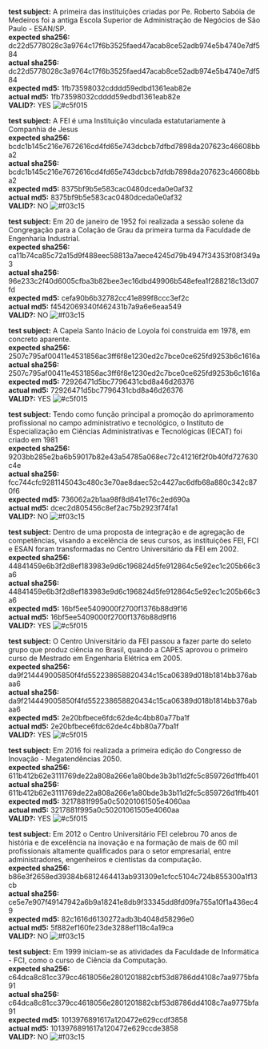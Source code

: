 **test subject:** A primeira das instituições criadas por Pe. Roberto Sabóia de Medeiros foi a antiga Escola Superior de Administração de Negócios de São Paulo - ESAN/SP.</br>
**expected sha256:** 	dc22d5778028c3a9764c17f6b3525faed47acab8ce52adb974e5b4740e7df584 </br>
**actual sha256:** 		dc22d5778028c3a9764c17f6b3525faed47acab8ce52adb974e5b4740e7df584 </br>
**expected md5:** 		1fb73598032cdddd59edbd1361eab82e </br>
**actual md5:** 		1fb73598032cdddd59edbd1361eab82e </br>
**VALID?:** YES ![#c5f015](https://via.placeholder.com/15/c5f015/c5f015.png) </br>

**test subject:** A FEI é uma Instituição vinculada estatutariamente à Companhia de Jesus </br>
**expected sha256:** 	bcdc1b145c216e7672616cd4fd65e743dcbcb7dfbd7898da207623c46608bba2 </br>
**actual sha256:** 		bcdc1b145c216e7672616cd4fd65e743dcbcb7dfdb7898da207623c46608bba2 </br>
**expected md5:** 		8375bf9b5e583cac0480dceda0e0af32 </br>
**actual md5:** 		8375bf9b5e583cac0480dceda0e0af32 </br>
**VALID?:** NO ![#f03c15](https://via.placeholder.com/15/f03c15/f03c15.png) </br>

**test subject:** Em 20 de janeiro de 1952 foi realizada a sessão solene da Congregação para a Colação de Grau da primeira turma da Faculdade de Engenharia Industrial. </br>
**expected sha256:** 	ca11b74ca85c72a15d9f488eec58813a7aece4245d79b4947f34353f08f349a3 </br>
**actual sha256:** 		96e233c2f40d6005cfba3b82bee3ec16dbd49906b548efea1f288218c13d07fd </br>
**expected md5:** 		cefa90b6b32782cc41e899f8ccc3ef2c </br>
**actual md5:** 		f4542069340f462431b7a9a6e6eaa549 </br>
**VALID?:** NO ![#f03c15](https://via.placeholder.com/15/f03c15/f03c15.png) </br>

**test subject:** A Capela Santo Inácio de Loyola foi construída em 1978, em concreto aparente. </br>
**expected sha256:** 	2507c795af00411e4531856ac3ff6f8e1230ed2c7bce0ce625fd9253b6c1616a </br>
**actual sha256:** 		2507c795af00411e4531856ac3ff6f8e1230ed2c7bce0ce625fd9253b6c1616a </br>
**expected md5:** 		72926471d5bc7796431cbd8a46d26376 </br>
**actual md5:** 		72926471d5bc7796431cbd8a46d26376 </br>
**VALID?:** YES ![#c5f015](https://via.placeholder.com/15/c5f015/c5f015.png) </br>

**test subject:** Tendo como função principal a promoção do aprimoramento profissional no campo administrativo e tecnológico, o Instituto de Especialização em Ciências Administrativas e Tecnológicas (IECAT) foi criado em 1981 </br>
**expected sha256:** 	9203bb285e2ba6b59017b82e43a54785a068ec72c41216f2f0b40fd727630c4e </br>
**actual sha256:** 		fcc744cfc9281145043c480c3e70ae8daec52c4427ac6dfb68a880c342c870f6 </br>
**expected md5:** 		736062a2b1aa98f8d841e176c2ed690a </br>
**actual md5:** 		dcec2d805456c8ef2ac75b2923f74fa1 </br>
**VALID?:** NO ![#f03c15](https://via.placeholder.com/15/f03c15/f03c15.png) </br>

**test subject:** Dentro de uma proposta de integração e de agregação de competências, visando a excelência de seus cursos, as instituições FEI, FCI e ESAN foram transformadas no Centro Universitário da FEI em 2002. </br>
**expected sha256:** 	44841459e6b3f2d8ef183983e9d6c196824d5fe912864c5e92ec1c205b66c3a6 </br>
**actual sha256:** 		44841459e6b3f2d8ef183983e9d6c196824d5fe912864c5e92ec1c205b66c3a6 </br>
**expected md5:** 		16bf5ee5409000f2700f1376b88d9f16 </br>
**actual md5:** 		16bf5ee5409000f2700f1376b88d9f16 </br>
**VALID?:** YES ![#c5f015](https://via.placeholder.com/15/c5f015/c5f015.png) </br>

**test subject:** O Centro Universitário da FEI passou a fazer parte do seleto grupo que produz ciência no Brasil, quando a CAPES aprovou o primeiro curso de Mestrado em Engenharia Elétrica em 2005. </br>
**expected sha256:** 	da9f214449005850f4fd552238658820434c15ca06389d018b1814bb376abaa6 </br>
**actual sha256:** 		da9f214449005850f4fd552238658820434c15ca06389d018b1814bb376abaa6 </br>
**expected md5:** 		2e20bfbece6fdc62de4c4bb80a77ba1f </br>
**actual md5:** 		2e20bfbece6fdc62de4c4bb80a77ba1f </br>
**VALID?:** YES ![#c5f015](https://via.placeholder.com/15/c5f015/c5f015.png) </br>

**test subject:** Em 2016 foi realizada a primeira edição do Congresso de Inovação - Megatendências 2050. </br>
**expected sha256:** 	611b412b62e3111769de22a808a266e1a80bde3b3b11d2fc5c859726d1ffb401 </br>
**actual sha256:** 		611b412b62e3111769de22a808a266e1a80bde3b3b11d2fc5c859726d1ffb401 </br>
**expected md5:** 		3217881f995a0c50201061505e4060aa </br>
**actual md5:** 		3217881f995a0c50201061505e4060aa </br>
**VALID?:** YES ![#c5f015](https://via.placeholder.com/15/c5f015/c5f015.png) </br>

**test subject:** Em 2012 o Centro Universitário FEI celebrou 70 anos de história e de excelência na inovação e na formação de mais de 60 mil profissionais altamente qualificados para o setor empresarial, entre administradores, engenheiros e cientistas da computação. </br>
**expected sha256:** 	b86e3f2658ed39384b6812464413ab931309e1cfcc5104c724b855300a1f13cb </br>
**actual sha256:** 		ce5e7e907f49147942a6b9a18241e8db9f33345dd8fd09fa755a10f1a436ec49 </br>
**expected md5:** 		82c1616d6130272adb3b4048d58296e0 </br>
**actual md5:** 		5f882ef160fe23de3288ef118c4a19ca </br>
**VALID?:** NO ![#f03c15](https://via.placeholder.com/15/f03c15/f03c15.png) </br>

**test subject:** Em 1999 iniciam-se as atividades da Faculdade de Informática - FCI, como o curso de Ciência da Computação. </br>
**expected sha256:** 	c64dca8c81cc379cc4618056e2801201882cbf53d8786dd4108c7aa9775bfa91 </br>
**actual sha256:** 		c64dca8c81cc379cc4618056e2801201882cbf53d8786dd4108c7aa9775bfa91 </br>
**expected md5:** 		1013976891617a120472e629ccdf3858 </br>
**actual md5:** 		1013976891617a120472e629ccde3858 </br>
**VALID?:** NO ![#f03c15](https://via.placeholder.com/15/f03c15/f03c15.png) </br>